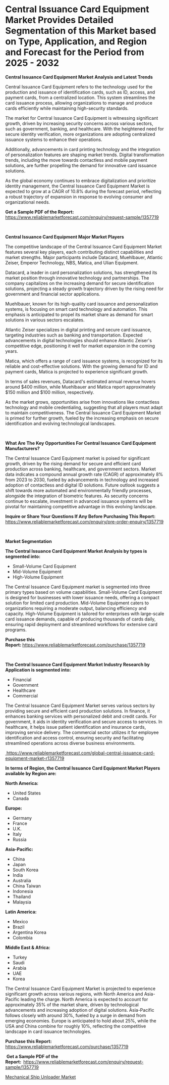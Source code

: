 <p><h1>Central Issuance Card Equipment Market Provides Detailed Segmentation of this Market based on Type, Application, and Region and Forecast for the Period from 2025 - 2032</h1></p><p><strong>Central Issuance Card Equipment Market Analysis and Latest Trends</strong></p>
<p><p>Central Issuance Card Equipment refers to the technology used for the production and issuance of identification cards, such as ID, access, and payment cards, from a centralized location. This system streamlines the card issuance process, allowing organizations to manage and produce cards efficiently while maintaining high-security standards.</p><p>The market for Central Issuance Card Equipment is witnessing significant growth, driven by increasing security concerns across various sectors, such as government, banking, and healthcare. With the heightened need for secure identity verification, more organizations are adopting centralized issuance systems to enhance their operations. </p><p>Additionally, advancements in card printing technology and the integration of personalization features are shaping market trends. Digital transformation trends, including the move towards contactless and mobile payment solutions, are further propelling the demand for innovative card issuance solutions. </p><p>As the global economy continues to embrace digitalization and prioritize identity management, the Central Issuance Card Equipment Market is expected to grow at a CAGR of 10.8% during the forecast period, reflecting a robust trajectory of expansion in response to evolving consumer and organizational needs.</p></p>
<p><strong>Get a Sample PDF of the Report:&nbsp;</strong> <a href="https://www.reliablemarketforecast.com/enquiry/request-sample/1357719?utm_campaign=2932&utm_medium=2&utm_source=Github&utm_content=ia&utm_term=11042025&utm_id=central-issuance-card-equipment">https://www.reliablemarketforecast.com/enquiry/request-sample/1357719</a></p>
<p>&nbsp;</p>
<p><strong>Central Issuance Card Equipment Major Market Players</strong></p>
<p><p>The competitive landscape of the Central Issuance Card Equipment Market features several key players, each contributing distinct capabilities and market strengths. Major participants include Datacard, Muehlbauer, Atlantic Zeiser, Emperor Technology, NBS, Matica, and Ulian Equipment. </p><p>Datacard, a leader in card personalization solutions, has strengthened its market position through innovative technology and partnerships. The company capitalizes on the increasing demand for secure identification solutions, projecting a steady growth trajectory driven by the rising need for government and financial sector applications.</p><p>Muehlbauer, known for its high-quality card issuance and personalization systems, is focusing on smart card technology and automation. This emphasis is anticipated to propel its market share as demand for smart solutions in various sectors escalates. </p><p>Atlantic Zeiser specializes in digital printing and secure card issuance, targeting industries such as banking and transportation. Expected advancements in digital technologies should enhance Atlantic Zeiser's competitive edge, positioning it well for market expansion in the coming years.</p><p>Matica, which offers a range of card issuance systems, is recognized for its reliable and cost-effective solutions. With the growing demand for ID and payment cards, Matica is projected to experience significant growth.</p><p>In terms of sales revenues, Datacard's estimated annual revenue hovers around $400 million, while Muehlbauer and Matica report approximately $150 million and $100 million, respectively. </p><p>As the market grows, opportunities arise from innovations like contactless technology and mobile credentialing, suggesting that all players must adapt to maintain competitiveness. The Central Issuance Card Equipment Market is primed for further growth, fueled by the increasing emphasis on secure identification and evolving technological landscapes.</p></p>
<p>&nbsp;</p>
<p><strong>What Are The Key Opportunities For Central Issuance Card Equipment Manufacturers?</strong></p>
<p><p>The Central Issuance Card Equipment market is poised for significant growth, driven by the rising demand for secure and efficient card production across banking, healthcare, and government sectors. Market data indicates a compound annual growth rate (CAGR) of approximately 8% from 2023 to 2030, fueled by advancements in technology and increased adoption of contactless and digital ID solutions. Future outlook suggests a shift towards more automated and environmentally friendly processes, alongside the integration of biometric features. As security concerns continue to escalate, investment in advanced issuance systems will be pivotal for maintaining competitive advantage in this evolving landscape.</p></p>
<p><strong>Inquire or Share Your Questions If Any Before Purchasing This Report:</strong> <a href="https://www.reliablemarketforecast.com/enquiry/pre-order-enquiry/1357719?utm_campaign=2932&utm_medium=2&utm_source=Github&utm_content=ia&utm_term=11042025&utm_id=central-issuance-card-equipment">https://www.reliablemarketforecast.com/enquiry/pre-order-enquiry/1357719</a></p>
<p>&nbsp;</p>
<p><strong>Market Segmentation</strong></p>
<p><strong>The Central Issuance Card Equipment Market Analysis by types is segmented into:</strong></p>
<p><ul><li>Small-Volume Card Equipment</li><li>Mid-Volume Equipment</li><li>High-Volume Equipment</li></ul></p>
<p><p>The Central Issuance Card Equipment market is segmented into three primary types based on volume capabilities. Small-Volume Card Equipment is designed for businesses with lower issuance needs, offering a compact solution for limited card production. Mid-Volume Equipment caters to organizations requiring a moderate output, balancing efficiency and capacity. High-Volume Equipment is tailored for enterprises with large-scale card issuance demands, capable of producing thousands of cards daily, ensuring rapid deployment and streamlined workflows for extensive card programs.</p></p>
<p><strong>Purchase this Report:&nbsp;</strong><a href="https://www.reliablemarketforecast.com/purchase/1357719?utm_campaign=2932&utm_medium=2&utm_source=Github&utm_content=ia&utm_term=11042025&utm_id=central-issuance-card-equipment">https://www.reliablemarketforecast.com/purchase/1357719</a></p>
<p>&nbsp;</p>
<p><strong>The Central Issuance Card Equipment Market Industry Research by Application is segmented into:</strong></p>
<p><ul><li>Financial</li><li>Government</li><li>Healthcare</li><li>Commercial</li></ul></p>
<p><p>The Central Issuance Card Equipment Market serves various sectors by providing secure and efficient card production solutions. In finance, it enhances banking services with personalized debit and credit cards. For government, it aids in identity verification and secure access to services. In healthcare, it helps issue patient identification and insurance cards, improving service delivery. The commercial sector utilizes it for employee identification and access control, ensuring security and facilitating streamlined operations across diverse business environments.</p></p>
<p><a href="https://www.reliablemarketforecast.com/global-central-issuance-card-equipment-market-r1357719?utm_campaign=2932&utm_medium=2&utm_source=Github&utm_content=ia&utm_term=11042025&utm_id=central-issuance-card-equipment">&nbsp;https://www.reliablemarketforecast.com/global-central-issuance-card-equipment-market-r1357719</a></p>
<p><strong>In terms of Region, the Central Issuance Card Equipment Market Players available by Region are:</strong></p>
<p>
    <p> <strong> North America: </strong>
        <ul>
            <li>United States</li>
            <li>Canada</li>
        </ul>
        </p> 
    <p> <strong> Europe: </strong>
        <ul>
            <li>Germany</li>
            <li>France</li>
            <li>U.K.</li>
            <li>Italy</li>
            <li>Russia</li>
        </ul>
        </p> 
    <p> <strong> Asia-Pacific: </strong>
        <ul>
            <li>China</li>
            <li>Japan</li>
            <li>South Korea</li>
            <li>India</li>
            <li>Australia</li>
            <li>China Taiwan</li>
            <li>Indonesia</li>
            <li>Thailand</li>
            <li>Malaysia</li>
        </ul>
        </p> 
    <p> <strong> Latin America: </strong>
        <ul>
            <li>Mexico</li>
            <li>Brazil</li>
            <li>Argentina Korea</li>
            <li>Colombia</li>
        </ul>
        </p> 
    <p> <strong> Middle East & Africa: </strong>
        <ul>
            <li>Turkey</li>
            <li>Saudi</li>
            <li>Arabia</li>
            <li>UAE</li>
            <li>Korea</li>
        </ul>
    </p>
    </p>
<p><p>The Central Issuance Card Equipment Market is projected to experience significant growth across various regions, with North America and Asia-Pacific leading the charge. North America is expected to account for approximately 35% of the market share, driven by technological advancements and increasing adoption of digital solutions. Asia-Pacific follows closely with around 30%, fueled by a surge in demand from emerging economies. Europe is anticipated to hold about 25%, while the USA and China combine for roughly 10%, reflecting the competitive landscape in card issuance technologies.</p></p>
<p><strong>Purchase this Report: </strong><a href="https://www.reliablemarketforecast.com/purchase/1357719?utm_campaign=2932&utm_medium=2&utm_source=Github&utm_content=ia&utm_term=11042025&utm_id=central-issuance-card-equipment">https://www.reliablemarketforecast.com/purchase/1357719</a></p>
<p>&nbsp;<strong>Get a Sample PDF of the Report:&nbsp;&nbsp;</strong><a href="https://www.reliablemarketforecast.com/enquiry/request-sample/1357719?utm_campaign=2932&utm_medium=2&utm_source=Github&utm_content=ia&utm_term=11042025&utm_id=central-issuance-card-equipment">https://www.reliablemarketforecast.com/enquiry/request-sample/1357719</a></p>
<p><strong></strong></p>
<p><p><a href="https://github.com/NargisHussain432/Market-Research-Report-List-2/blob/main/mechanical-ship-unloader-market.md?utm_campaign=2932&utm_medium=2&utm_source=Github&utm_content=ia&utm_term=11042025&utm_id=central-issuance-card-equipment">Mechanical Ship Unloader Market</a></p></p>